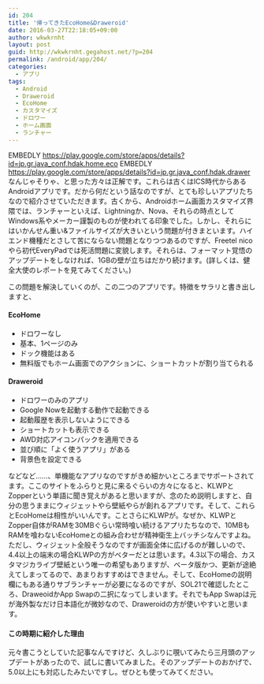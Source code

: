 ```yaml
---
id: 204
title: '帰ってきたEcoHome&Draweroid'
date: 2016-03-27T22:18:05+09:00
author: wkwkrnht
layout: post
guid: http://wkwkrnht.gegahost.net/?p=204
permalink: /android/app/204/
categories:
  - アプリ
tags:
  - Android
  - Draweroid
  - EcoHome
  - カスタマイズ
  - ドロワー
  - ホーム画面
  - ランチャー
---
```

EMBEDLY https://play.google.com/store/apps/details?id=jp.gr.java_conf.hdak.home.eco
EMBEDLY https://play.google.com/store/apps/details?id=jp.gr.java_conf.hdak.drawer
なんじゃそりゃ、と思った方々は正解です。これらは古くはICS時代からあるAndroidアプリです。だから何だという話なのですが、とても珍しいアプリたちなので紹介させていただきます。古くから、Androidホーム画面カスタマイズ界隈では、ランチャーといえば、Lightningか、Nova、それらの時点としてWindows系やメーカー謹製のものが使われてる印象でした。しかし、それらにはいかんせん重い&ファイルサイズが大きいという問題が付きまといます。ハイエンド機種だとさして苦にならない問題となりつつあるのですが、Freetel nicoやら初代EveryPadでは死活問題に変貌します。それらは、フォーマット覚悟のアップデートをしなければ、1GBの壁が立ちはだかり続けます。(詳しくは、健全大使のレポートを見てみてください。)

この問題を解決していくのが、この二つのアプリです。特徴をサラリと書き出しますと、

#### EcoHome

* ドロワーなし
* 基本、1ページのみ
* ドック機能はある
* 無料版でもホーム画面でのアクションに、ショートカットが割り当てられる </ul>

#### Draweroid

* ドロワーのみのアプリ
* Google Nowを起動する動作で起動できる
* 起動履歴を表示しないようにできる
* ショートカットも表示できる
* AWD対応アイコンパックを適用できる
* 並び順に「よく使うアプリ」がある
* 背景色を設定できる

などなど……、単機能なアプリなのですがきめ細かいところまでサポートされてます。ここのサイトをふらりと見に来るぐらいの方々になると、KLWPとZopperという単語に聞き覚えがあると思いますが、念のため説明しますと、自分の思うままにウィジェットやら壁紙やらが創れるアプリです。そして、これらとEcoHomeは相性がいいんです。ことさらにKLWPが。なぜか、KLWPとZopper自体がRAMを30MBぐらい常時喰い続けるアプリたちなので、10MBもRAMを喰わないEcoHomeとの組み合わせが精神衛生上バッチシなんですよね。ただし、ウィジェット全般そうなのですが画面全体に広げるのが難しいので、4.4以上の端末の場合KLWPの方がベターだとは思います。4.3以下の場合、カスタマジカライブ壁紙という唯一の希望もありますが、ベータ版かつ、更新が途絶えてしまってるので、あまりおすすめはできません。そして、EcoHomeの説明欄にもある通りサブランチャーが必要になるのですが、SOL21で確認したところ、DraweoidかApp Swapの二択になってしまいます。それでもApp Swapは元が海外製なだけ日本語化が微妙なので、Draweroidの方が使いやすいと思います。

#### この時期に紹介した理由

元々書こうとしていた記事なんですけど、久しぶりに覗いてみたら三月頭のアップデートがあったので、試しに書いてみました。そのアップデートのおかげで、5.0以上にも対応したみたいですし。ぜひとも使ってみてください。